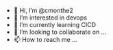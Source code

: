 - 👋 Hi, I’m @cmonthe2
- 👀 I’m interested in devops
- 🌱 I’m currently learning CICD
- 💞️ I’m looking to collaborate on ...
- 📫 How to reach me ...

<!---
cmonthe2/cmonthe2 is a ✨ special ✨ repository because its `README.md` (this file) appears on your GitHub profile.
You can click the Preview link to take a look at your changes.
--->
